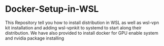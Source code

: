# Docker-Setup-in-WSL
This Repository tell you how to install distribution in WSL as well as wsl-vpn kit installation and adding wsl-vpnkit to systemd to start along their distribution. We have also provided to install docker for GPU enable system and nvidia package installing
